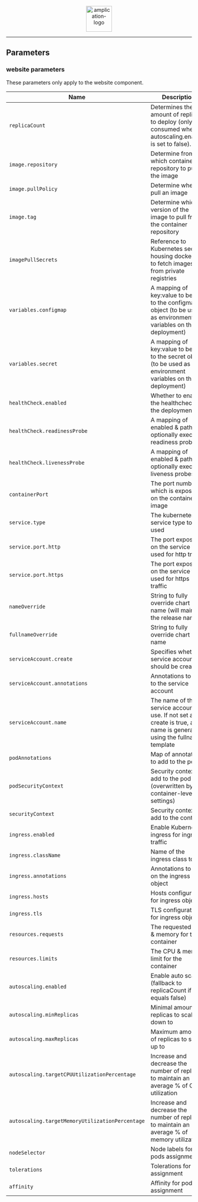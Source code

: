 <p align="center">
  <a href="https://amplication.com" target="_blank">
    <img alt="amplication-logo" height="70" alt="Amplication Logo" src="https://amplication.com/images/amplication-logo-purple.svg"/>
  </a>
</p>

---

## Parameters

### website parameters

These parameters only apply to the website component.

| Name                                            | Description                                                                                                            | Value                                                              |
| ----------------------------------------------- | ---------------------------------------------------------------------------------------------------------------------- | ------------------------------------------------------------------ |
| `replicaCount`                                  | Determines the amount of replicas to deploy (only consumed when autoscaling.enabled is set to false).                  | `1`                                                                |
| `image.repository`                              | Determine from which container repository to pull the image                                                            | `439403303254.dkr.ecr.us-east-1.amazonaws.com/amplication-website` |
| `image.pullPolicy`                              | Determine when to pull an image                                                                                        | `IfNotPresent`                                                     |
| `image.tag`                                     | Determine which version of the image to pull from the container repository                                             | `""`                                                               |
| `imagePullSecrets`                              | Reference to Kubernetes secrets housing dockercfg to fetch images from private registries                              | `[]`                                                               |
| `variables.configmap`                           | A mapping of key:value to be add to the configmap object (to be used as environment variables on the deployment)       | `{}`                                                               |
| `variables.secret`                              | A mapping of key:value to be add to the secret object (to be used as environment variables on the deployment)          | `{}`                                                               |
| `healthCheck.enabled`                           | Whether to enable the healthcheck on the deployment                                                                    | `false`                                                            |
| `healthCheck.readinessProbe`                    | A mapping of enabled & path to optionally execute readiness probes                                                     | `{}`                                                               |
| `healthCheck.livenessProbe`                     | A mapping of enabled & path to optionally execute liveness probes                                                      | `{}`                                                               |
| `containerPort`                                 | The port number which is exposed on the container image                                                                | `8080`                                                             |
| `service.type`                                  | The kubernetes service type to be used                                                                                 | `ClusterIP`                                                        |
| `service.port.http`                             | The port exposed on the service to be used for http traffic                                                            | `80`                                                               |
| `service.port.https`                            | The port exposed on the service to be used for https traffic                                                           | `443`                                                              |
| `nameOverride`                                  | String to fully override chart name (will maintain the release name)                                                   | `""`                                                               |
| `fullnameOverride`                              | String to fully override chart name                                                                                    | `""`                                                               |
| `serviceAccount.create`                         | Specifies whether a service account should be created                                                                  | `true`                                                             |
| `serviceAccount.annotations`                    | Annotations to add to the service account                                                                              | `{}`                                                               |
| `serviceAccount.name`                           | The name of the service account to use. If not set and create is true, a name is generated using the fullname template | `""`                                                               |
| `podAnnotations`                                | Map of annotations to add to the pods                                                                                  | `{}`                                                               |
| `podSecurityContext`                            | Security context to add to the pod (overwritten by container-level settings)                                           | `{}`                                                               |
| `securityContext`                               | Security context to add to the container                                                                               | `{}`                                                               |
| `ingress.enabled`                               | Enable Kubernetes ingress for ingress traffic                                                                          | `false`                                                            |
| `ingress.className`                             | Name of the ingress class to use                                                                                       | `""`                                                               |
| `ingress.annotations`                           | Annotations to add on the ingress object                                                                               | `{}`                                                               |
| `ingress.hosts`                                 | Hosts configuration for ingress object                                                                                 | `[]`                                                               |
| `ingress.tls`                                   | TLS configuration for ingress object                                                                                   | `[]`                                                               |
| `resources.requests`                            | The requested CPU & memory for the container                                                                           | `{}`                                                               |
| `resources.limits`                              | The CPU & memory limit for the container                                                                               | `{}`                                                               |
| `autoscaling.enabled`                           | Enable auto scaling (fallback to replicaCount if equals false)                                                         | `false`                                                            |
| `autoscaling.minReplicas`                       | Minimal amount of replicas to scale down to                                                                            | `1`                                                                |
| `autoscaling.maxReplicas`                       | Maximum amount of replicas to scale up to                                                                              | `10`                                                               |
| `autoscaling.targetCPUUtilizationPercentage`    | Increase and decrease the number of replicas to maintain an average % of CPU utilization                               | `80`                                                               |
| `autoscaling.targetMemoryUtilizationPercentage` | Increase and decrease the number of replicas to maintain an average % of memory utilization                            | `80`                                                               |
| `nodeSelector`                                  | Node labels for pods assignment                                                                                        | `{}`                                                               |
| `tolerations`                                   | Tolerations for pods assignment                                                                                        | `[]`                                                               |
| `affinity`                                      | Affinity for pods assignment                                                                                           | `{}`                                                               |
